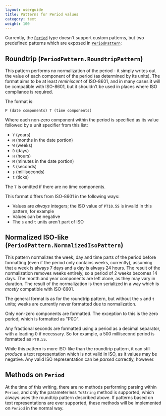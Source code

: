 ```yaml
---
layout: userguide
title: Patterns for Period values
category: text
weight: 100
---
```


Currently, the [`Period`](noda-type://NodaTime.Period) type doesn't support custom patterns, but two predefined patterns
which are exposed in [`PeriodPattern`](noda-type://NodaTime.Text.PeriodPattern):

Roundtrip (`PeriodPattern.RoundtripPattern`)
--------------------------------------------

This pattern performs no normalization of the period - it simply writes out the value of each component of the period
(as determined by its units). The format aims to be at least *reminiscent* of ISO-8601, and in many cases it will be compatible
with ISO-8601, but it shouldn't be used in places where ISO compliance is required.

The format is:

    P (date components) T (time components)

Where each non-zero component within the period is specified as its value followed by a unit specifier from this list:

- `Y` (years)
- `M` (months in the date portion)
- `W` (weeks)
- `D` (days)
- `H` (hours)
- `M` (minutes in the date portion)
- `S` (seconds)
- `s` (milliseconds)
- `t` (ticks)

The `T` is omitted if there are no time components.

This format differs from ISO-8601 in the following ways:

- Values are *always* integers; the ISO value of `PT10.5S` is invalid in this pattern, for example
- Values can be negative
- The `s` and `t` units aren't part of ISO

Normalized ISO-like (`PeriodPattern.NormalizedIsoPattern`)
----------------------------------------------------------

This pattern normalizes the week, day and time parts of the period before formatting (even if the period
only contains weeks, currently), assuming that a week is always 7 days and a day is always 24 hours. The result of the normalization
removes weeks entirely, so a period of 2 weeks becomes 14 days. The month and year components are left alone, as they may vary in duration.
The result of the normalization is then serialized in a way which is *mostly* compatible with ISO-8601.

The general format is as for the roundtrip pattern, but without the `s` and `t` units; weeks are currently never formatted
due to normalization.

Only non-zero components are formatted. The exception to this is the zero
period, which is formatted as "P0D".

Any fractional seconds are formatted using a period as a decimal separator, with a leading 0 if necessary. So
for example, a 500 millisecond period is formatted as `PT0.5S`.

While this pattern is more ISO-like than the roundtrip pattern, it can still *produce* a text representation which is not valid in ISO,
as it values may be negative. Any valid ISO representation can be *parsed* correctly, however.

Methods on `Period`
-------------------

At the time of this writing, there are no methods performing parsing within `Period`, and only the parameterless `ToString` method is
supported, which always uses the roundtrip pattern described above. If patterns based on text representations are ever supported, these
methods will be implemented on `Period` in the normal way.
